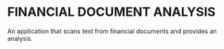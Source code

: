 # FINANCIAL DOCUMENT ANALYSIS

An application that scans text from financial documents and provides an analysis.
